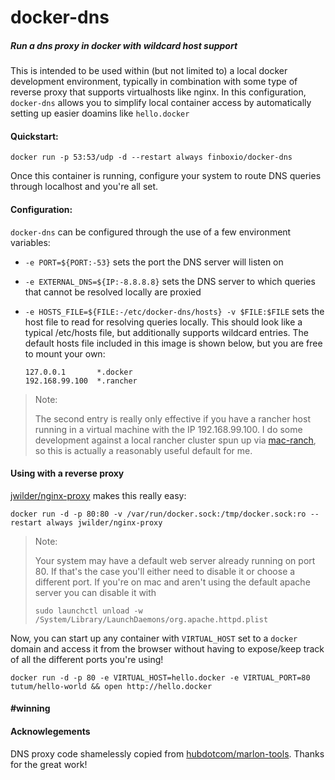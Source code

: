 # docker-dns

##### Run a dns proxy in docker with wildcard host support

This is intended to be used within (but not limited to) a local docker development environment, typically in combination with some type of reverse proxy that supports virtualhosts like nginx. In this configuration, `docker-dns` allows you to simplify local container access by automatically setting up easier doamins like `hello.docker`

#### Quickstart:

`docker run -p 53:53/udp -d --restart always finboxio/docker-dns`

Once this container is running, configure your system to route DNS queries through localhost and you're all set.

#### Configuration:

`docker-dns` can be configured through the use of a few environment variables:

-  `-e PORT=${PORT:-53}` sets the port the DNS server will listen on
-  `-e EXTERNAL_DNS=${IP:-8.8.8.8}` sets the DNS server to which queries that cannot be resolved locally are proxied
-  `-e HOSTS_FILE=${FILE:-/etc/docker-dns/hosts} -v $FILE:$FILE` sets the host file to read for resolving queries locally. This should look like a typical /etc/hosts file, but additionally supports wildcard entries. The default hosts file included in this image is shown below, but you are free to mount your own:

	```
	127.0.0.1 		*.docker
	192.168.99.100 	*.rancher
	```

> Note:
>
> The second entry is really only effective if you have a rancher host running in a virtual machine with the IP 192.168.99.100. I do some development against a local rancher cluster spun up via [mac-ranch](https://github.com/finboxio/mac-ranch), so this is actually a reasonably useful default for me.
>

#### Using with a reverse proxy

[jwilder/nginx-proxy](https://github.com/jwilder/nginx-proxy) makes this really easy:

`docker run -d -p 80:80 -v /var/run/docker.sock:/tmp/docker.sock:ro --restart always jwilder/nginx-proxy`

> Note:
>
> Your system may have a default web server already running on port 80. If that's the case you'll either need to disable it or choose a different port. If you're on mac and aren't using the default apache server you can disable it with
>
> `sudo launchctl unload -w /System/Library/LaunchDaemons/org.apache.httpd.plist`
>

Now, you can start up any container with `VIRTUAL_HOST` set to a `docker` domain and access it from the browser without having to expose/keep track of all the different ports you're using!

`docker run -d -p 80 -e VIRTUAL_HOST=hello.docker -e VIRTUAL_PORT=80 tutum/hello-world && open http://hello.docker`

#### \#winning

#### Acknowlegements

DNS proxy code shamelessly copied from [hubdotcom/marlon-tools](https://github.com/hubdotcom/marlon-tools). Thanks for the great work!

